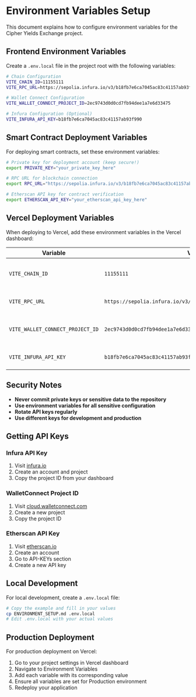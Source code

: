 # Environment Variables Setup

This document explains how to configure environment variables for the Cipher Yields Exchange project.

## Frontend Environment Variables

Create a `.env.local` file in the project root with the following variables:

```bash
# Chain Configuration
VITE_CHAIN_ID=11155111
VITE_RPC_URL=https://sepolia.infura.io/v3/b18fb7e6ca7045ac83c41157ab93f990

# Wallet Connect Configuration
VITE_WALLET_CONNECT_PROJECT_ID=2ec9743d0d0cd7fb94dee1a7e6d33475

# Infura Configuration (Optional)
VITE_INFURA_API_KEY=b18fb7e6ca7045ac83c41157ab93f990
```

## Smart Contract Deployment Variables

For deploying smart contracts, set these environment variables:

```bash
# Private key for deployment account (keep secure!)
export PRIVATE_KEY="your_private_key_here"

# RPC URL for blockchain connection
export RPC_URL="https://sepolia.infura.io/v3/b18fb7e6ca7045ac83c41157ab93f990"

# Etherscan API key for contract verification
export ETHERSCAN_API_KEY="your_etherscan_api_key_here"
```

## Vercel Deployment Variables

When deploying to Vercel, add these environment variables in the Vercel dashboard:

| Variable | Value | Description |
|----------|-------|-------------|
| `VITE_CHAIN_ID` | `11155111` | Ethereum Sepolia testnet chain ID |
| `VITE_RPC_URL` | `https://sepolia.infura.io/v3/b18fb7e6ca7045ac83c41157ab93f990` | RPC endpoint for blockchain connection |
| `VITE_WALLET_CONNECT_PROJECT_ID` | `2ec9743d0d0cd7fb94dee1a7e6d33475` | WalletConnect project ID for wallet connections |
| `VITE_INFURA_API_KEY` | `b18fb7e6ca7045ac83c41157ab93f990` | Infura API key for blockchain access |

## Security Notes

- **Never commit private keys or sensitive data to the repository**
- **Use environment variables for all sensitive configuration**
- **Rotate API keys regularly**
- **Use different keys for development and production**

## Getting API Keys

### Infura API Key
1. Visit [infura.io](https://infura.io)
2. Create an account and project
3. Copy the project ID from your dashboard

### WalletConnect Project ID
1. Visit [cloud.walletconnect.com](https://cloud.walletconnect.com)
2. Create a new project
3. Copy the project ID

### Etherscan API Key
1. Visit [etherscan.io](https://etherscan.io)
2. Create an account
3. Go to API-KEYs section
4. Create a new API key

## Local Development

For local development, create a `.env.local` file:

```bash
# Copy the example and fill in your values
cp ENVIRONMENT_SETUP.md .env.local
# Edit .env.local with your actual values
```

## Production Deployment

For production deployment on Vercel:

1. Go to your project settings in Vercel dashboard
2. Navigate to Environment Variables
3. Add each variable with its corresponding value
4. Ensure all variables are set for Production environment
5. Redeploy your application
